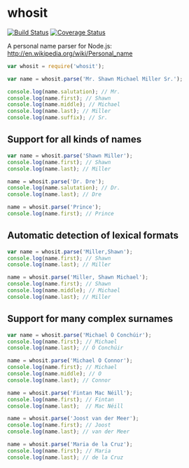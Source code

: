 # whosit

[![Build Status](https://github.com/mediocre/whosit/actions/workflows/test.yml/badge.svg?branch=main)](https://github.com/mediocre/whosit/actions?query=workflow%3Abuild+branch%3Amain)
[![Coverage Status](https://coveralls.io/repos/github/mediocre/whosit/badge.svg?branch=main)](https://coveralls.io/github/mediocre/whosit?branch=main)

A personal name parser for Node.js: http://en.wikipedia.org/wiki/Personal_name

```js
var whosit = require('whosit');

var name = whosit.parse('Mr. Shawn Michael Miller Sr.');

console.log(name.salutation); // Mr.
console.log(name.first); // Shawn
console.log(name.middle); // Michael
console.log(name.last); // Miller
console.log(name.suffix); // Sr.
```

## Support for all kinds of names

```js
var name = whosit.parse('Shawn Miller');
console.log(name.first); // Shawn
console.log(name.last); // Miller

name = whosit.parse('Dr. Dre');
console.log(name.salutation); // Dr.
console.log(name.last); // Dre

name = whosit.parse('Prince');
console.log(name.first); // Prince
```

## Automatic detection of lexical formats

```js
var name = whosit.parse('Miller,Shawn');
console.log(name.first); // Shawn
console.log(name.last); // Miller

name = whosit.parse('Miller, Shawn Michael');
console.log(name.first); // Shawn
console.log(name.middle); // Michael
console.log(name.last); // Miller
```

## Support for many complex surnames
```js
var name = whosit.parse('Michael Ó Conchúir');
console.log(name.first); // Michael
console.log(name.last); // Ó Conchúir

name = whosit.parse('Michael O Connor');
console.log(name.first); // Michael
console.log(name.middle); // O
console.log(name.last); // Connor

name = whosit.parse('Fintan Mac Néill');
console.log(name.first); // Fintan
console.log(name.last);  // Mac Néill

name = whosit.parse('Joost van der Meer');
console.log(name.first); // Joost
console.log(name.last); // van der Meer

name = whosit.parse('Maria de la Cruz');
console.log(name.first); // Maria
console.log(name.last); // de la Cruz
```

